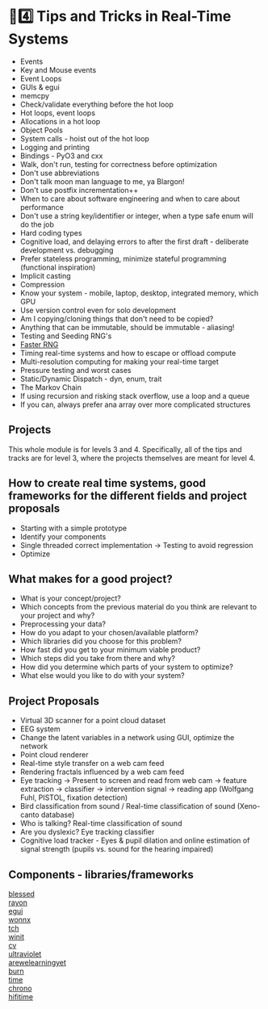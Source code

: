 # 🧬4️⃣ Tips and Tricks in Real-Time Systems

* Events
* Key and Mouse events
* Event Loops
* GUIs & egui
* memcpy
* Check/validate everything before the hot loop
* Hot loops, event loops
* Allocations in a hot loop
* Object Pools
* System calls - hoist out of the hot loop
* Logging and printing
* Bindings - PyO3 and cxx
* Walk, don't run, testing for correctness before optimization
* Don't use abbreviations
* Don't talk moon man language to me, ya Blargon!
* Don't use postfix incrementation++
* When to care about software engineering and when to care about performance
* Don't use a string key/identifier or integer, when a type safe enum will do the job
* Hard coding types
* Cognitive load, and delaying errors to after the first draft - deliberate development vs. debugging
* Prefer stateless programming, minimize stateful programming (functional inspiration)
* Implicit casting
* Compression
* Know your system - mobile, laptop, desktop, integrated memory, which GPU
* Use version control even for solo development
* Am I copying/cloning things that don't need to be copied?
* Anything that can be immutable, should be immutable - aliasing!
* Testing and Seeding RNG's
* [Faster RNG](https://youtu.be/5_RAHZQCPjE)
* Timing real-time systems and how to escape or offload compute
* Multi-resolution computing for making your real-time target
* Pressure testing and worst cases
* Static/Dynamic Dispatch - dyn, enum, trait
* The Markov Chain
* If using recursion and risking stack overflow, use a loop and a queue
* If you can, always prefer ana array over more complicated structures

## Projects
This whole module is for levels 3 and 4.
Specifically, all of the tips and tracks are for level 3, where the projects themselves are meant for level 4.

## How to create real time systems, good frameworks for the different fields and project proposals

* Starting with a simple prototype
* Identify your components
* Single threaded correct implementation -> Testing to avoid regression
* Optimize

## What makes for a good project?

* What is your concept/project?
* Which concepts from the previous material do you think
are relevant to your project and why?
* Preprocessing your data?
* How do you adapt to your chosen/available platform?
* Which libraries did you choose for this problem?
* How fast did you get to your minimum viable product?
* Which steps did you take from there and why?
* How did you determine which parts of your system to optimize?
* What else would you like to do with your system?

## Project Proposals

* Virtual 3D scanner for a point cloud dataset
* EEG system
* Change the latent variables in a network using GUI, optimize the network
* Point cloud renderer
* Real-time style transfer on a web cam feed
* Rendering fractals influenced by a web cam feed
* Eye tracking -> Present to screen and read from web cam ->
feature extraction -> classifier -> intervention signal ->
reading app (Wolfgang Fuhl, PISTOL, fixation detection)
* Bird classification from sound / Real-time classification of sound (Xeno-canto database)
* Who is talking? Real-time classification of sound
* Are you dyslexic? Eye tracking classifier
* Cognitive load tracker - Eyes & pupil dilation and online estimation of
signal strength (pupils vs. sound for the hearing impaired)

## Components - libraries/frameworks

[blessed](https://blessed.rs/crates)  
[rayon](https://github.com/rayon-rs/rayon)  
[egui](https://github.com/emilk/egui)  
[wonnx](https://github.com/webonnx/wonnx)  
[tch](https://github.com/LaurentMazare/tch-rs)  
[winit](https://github.com/rust-windowing/winit)  
[cv](https://github.com/rust-cv/cv)  
[ultraviolet](https://github.com/fu5ha/ultraviolet)  
[arewelearningyet](https://www.arewelearningyet.com/neural-networks/)  
[burn](https://github.com/burn-rs/burn)  
[time](https://doc.rust-lang.org/std/time/index.html)  
[chrono](https://docs.rs/chrono/latest/chrono/)  
[hifitime](https://github.com/nyx-space/hifitime)  
